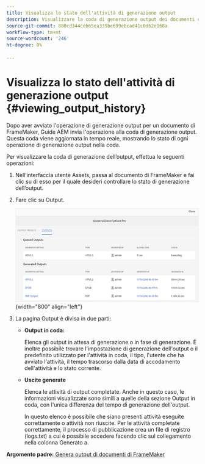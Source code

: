 ```yaml
---
title: Visualizza lo stato dell'attività di generazione output
description: Visualizzare la coda di generazione output dei documenti di FrameMaker. Scopri come visualizzare lo stato di un’attività di generazione output.
source-git-commit: 880cd344ceb65ea339be699ebcad41c0d62e168a
workflow-type: tm+mt
source-wordcount: '246'
ht-degree: 0%

---
```


# Visualizza lo stato dell&#39;attività di generazione output {#viewing_output_history}

Dopo aver avviato l&#39;operazione di generazione output per un documento di FrameMaker, Guide AEM invia l&#39;operazione alla coda di generazione output. Questa coda viene aggiornata in tempo reale, mostrando lo stato di ogni operazione di generazione output nella coda.

Per visualizzare la coda di generazione dell’output, effettua le seguenti operazioni:

1. Nell’interfaccia utente Assets, passa al documento di FrameMaker e fai clic su di esso per il quale desideri controllare lo stato di generazione dell’output.

1. Fare clic su Output.

   ![](images/output-queued-fm.png){width="800" align="left"}

1. La pagina Output è divisa in due parti:

   - **Output in coda:**

     Elenca gli output in attesa di generazione o in fase di generazione. È inoltre possibile trovare l&#39;impostazione di generazione dell&#39;output o il predefinito utilizzato per l&#39;attività in coda, il tipo, l&#39;utente che ha avviato l&#39;attività, il tempo trascorso dalla data di accodamento dell&#39;attività e lo stato corrente.

   - **Uscite generate**

     Elenca le attività di output completate. Anche in questo caso, le informazioni visualizzate sono simili a quelle della sezione Output in coda, con l&#39;unica differenza del tempo di generazione dell&#39;output.

     In questo elenco è possibile che siano presenti attività eseguite correttamente o attività non riuscite. Per le attività completate correttamente, il processo di pubblicazione crea un file di registro \(logs.txt\) a cui è possibile accedere facendo clic sul collegamento nella colonna Generato a.


**Argomento padre:**[ Genera output di documenti di FrameMaker](fm-output-generatation.md)
